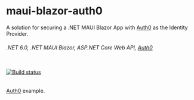# maui-blazor-auth0
A solution for securing a .NET MAUI Blazor App with [Auth0](https://auth0.com/) as the Identity Provider.

###### .NET 6.0, .NET MAUI Blazor, ASP.NET Core Web API, [Auth0](https://auth0.com/)
###### 
\
[![Build status](https://ci.appveyor.com/api/projects/status/i4m0kmmvmtxs4daf?svg=true)](https://ci.appveyor.com/project/grantcolley/maui-blazor-auth0)
###### 

[Auth0](https://auth0.com/blog/add-authentication-to-dotnet-maui-apps-with-auth0/) example.
